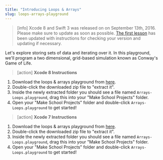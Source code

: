```yaml
---
title: "Introducing Loops & Arrays"
slug: loops-arrays-playground
---
```


> [info]
> Xcode 8 and Swift 3 was released on on September 13th, 2016. Please make sure to update as soon as possible. [The first lesson](https://www.makeschool.com/academy/tutorial/getting-started-with-xcode-playgrounds-0afee09b-0bdb-47bd-8551-e179266b6b65/get-started-with-xcode-74d7476e-22f1-403c-99ab-b767f1a7b71e) has been updated with instructions for checking your version and updating if necessary.

Let's explore storing sets of data and iterating over it. In this playground, we'll program a two dimensional, grid-based simulation known as Conway's Game of Life.

> [action]
> **Xcode 8 Instructions**
>
1. Download the loops & arrays playground from [here](https://github.com/MakeSchool-Tutorials/Intro-Arrays-Loops-Swift-Playground/archive/swift3.zip).
1. Double-click the downloaded zip file to "extract it".
1. Inside the newly extracted folder you should see a file named `Arrays-Loops.playground`, drag this into your "Make School Projects" folder.
1. Open your "Make School Projects" folder and double-click `Arrays-Loops.playground` to get started!

<!--  -->

> [action]
> **Xcode 7 Instructions**
>
1. Download the loops & arrays playground from [here](https://github.com/MakeSchool-Tutorials/Intro-Arrays-Loops-Swift-Playground/archive/master.zip).
1. Double-click the downloaded zip file to "extract it".
1. Inside the newly extracted folder you should see a file named `Arrays-Loops.playground`, drag this into your "Make School Projects" folder.
1. Open your "Make School Projects" folder and double-click `Arrays-Loops.playground` to get started!
